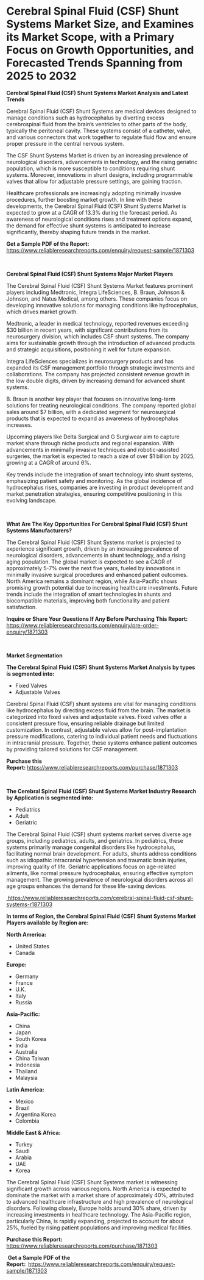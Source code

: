 <p><h1>Cerebral Spinal Fluid (CSF) Shunt Systems Market Size, and Examines its Market Scope, with a Primary Focus on Growth Opportunities, and Forecasted Trends Spanning from 2025 to 2032</h1></p><p><strong>Cerebral Spinal Fluid (CSF) Shunt Systems Market Analysis and Latest Trends</strong></p>
<p><p>Cerebral Spinal Fluid (CSF) Shunt Systems are medical devices designed to manage conditions such as hydrocephalus by diverting excess cerebrospinal fluid from the brain’s ventricles to other parts of the body, typically the peritoneal cavity. These systems consist of a catheter, valve, and various connectors that work together to regulate fluid flow and ensure proper pressure in the central nervous system. </p><p>The CSF Shunt Systems Market is driven by an increasing prevalence of neurological disorders, advancements in technology, and the rising geriatric population, which is more susceptible to conditions requiring shunt systems. Moreover, innovations in shunt designs, including programmable valves that allow for adjustable pressure settings, are gaining traction. </p><p>Healthcare professionals are increasingly adopting minimally invasive procedures, further boosting market growth. In line with these developments, the Cerebral Spinal Fluid (CSF) Shunt Systems Market is expected to grow at a CAGR of 13.3% during the forecast period. As awareness of neurological conditions rises and treatment options expand, the demand for effective shunt systems is anticipated to increase significantly, thereby shaping future trends in the market.</p></p>
<p><strong>Get a Sample PDF of the Report:&nbsp;</strong> <a href="https://www.reliableresearchreports.com/enquiry/request-sample/1871303?utm_campaign=3068&utm_medium=2&utm_source=Github&utm_content=ia&utm_term=14042025&utm_id=cerebral-spinal-fluid-csf-shunt-systems">https://www.reliableresearchreports.com/enquiry/request-sample/1871303</a></p>
<p>&nbsp;</p>
<p><strong>Cerebral Spinal Fluid (CSF) Shunt Systems Major Market Players</strong></p>
<p><p>The Cerebral Spinal Fluid (CSF) Shunt Systems Market features prominent players including Medtronic, Integra LifeSciences, B. Braun, Johnson & Johnson, and Natus Medical, among others. These companies focus on developing innovative solutions for managing conditions like hydrocephalus, which drives market growth.</p><p>Medtronic, a leader in medical technology, reported revenues exceeding $30 billion in recent years, with significant contributions from its neurosurgery division, which includes CSF shunt systems. The company aims for sustainable growth through the introduction of advanced products and strategic acquisitions, positioning it well for future expansion.</p><p>Integra LifeSciences specializes in neurosurgery products and has expanded its CSF management portfolio through strategic investments and collaborations. The company has projected consistent revenue growth in the low double digits, driven by increasing demand for advanced shunt systems.</p><p>B. Braun is another key player that focuses on innovative long-term solutions for treating neurological conditions. The company reported global sales around $7 billion, with a dedicated segment for neurosurgical products that is expected to expand as awareness of hydrocephalus increases.</p><p>Upcoming players like Delta Surgical and G Surgiwear aim to capture market share through niche products and regional expansion. With advancements in minimally invasive techniques and robotic-assisted surgeries, the market is expected to reach a size of over $1 billion by 2025, growing at a CAGR of around 6%.</p><p>Key trends include the integration of smart technology into shunt systems, emphasizing patient safety and monitoring. As the global incidence of hydrocephalus rises, companies are investing in product development and market penetration strategies, ensuring competitive positioning in this evolving landscape.</p></p>
<p>&nbsp;</p>
<p><strong>What Are The Key Opportunities For Cerebral Spinal Fluid (CSF) Shunt Systems Manufacturers?</strong></p>
<p><p>The Cerebral Spinal Fluid (CSF) Shunt Systems market is projected to experience significant growth, driven by an increasing prevalence of neurological disorders, advancements in shunt technology, and a rising aging population. The global market is expected to see a CAGR of approximately 5-7% over the next five years, fueled by innovations in minimally invasive surgical procedures and enhanced patient outcomes. North America remains a dominant region, while Asia-Pacific shows promising growth potential due to increasing healthcare investments. Future trends include the integration of smart technologies in shunts and biocompatible materials, improving both functionality and patient satisfaction.</p></p>
<p><strong>Inquire or Share Your Questions If Any Before Purchasing This Report:</strong> <a href="https://www.reliableresearchreports.com/enquiry/pre-order-enquiry/1871303?utm_campaign=3068&utm_medium=2&utm_source=Github&utm_content=ia&utm_term=14042025&utm_id=cerebral-spinal-fluid-csf-shunt-systems">https://www.reliableresearchreports.com/enquiry/pre-order-enquiry/1871303</a></p>
<p>&nbsp;</p>
<p><strong>Market Segmentation</strong></p>
<p><strong>The Cerebral Spinal Fluid (CSF) Shunt Systems Market Analysis by types is segmented into:</strong></p>
<p><ul><li>Fixed Valves</li><li>Adjustable Valves</li></ul></p>
<p><p>Cerebral Spinal Fluid (CSF) shunt systems are vital for managing conditions like hydrocephalus by directing excess fluid from the brain. The market is categorized into fixed valves and adjustable valves. Fixed valves offer a consistent pressure flow, ensuring reliable drainage but limited customization. In contrast, adjustable valves allow for post-implantation pressure modifications, catering to individual patient needs and fluctuations in intracranial pressure. Together, these systems enhance patient outcomes by providing tailored solutions for CSF management.</p></p>
<p><strong>Purchase this Report:&nbsp;</strong><a href="https://www.reliableresearchreports.com/purchase/1871303?utm_campaign=3068&utm_medium=2&utm_source=Github&utm_content=ia&utm_term=14042025&utm_id=cerebral-spinal-fluid-csf-shunt-systems">https://www.reliableresearchreports.com/purchase/1871303</a></p>
<p>&nbsp;</p>
<p><strong>The Cerebral Spinal Fluid (CSF) Shunt Systems Market Industry Research by Application is segmented into:</strong></p>
<p><ul><li>Pediatrics</li><li>Adult</li><li>Geriatric</li></ul></p>
<p><p>The Cerebral Spinal Fluid (CSF) shunt systems market serves diverse age groups, including pediatrics, adults, and geriatrics. In pediatrics, these systems primarily manage congenital disorders like hydrocephalus, facilitating normal brain development. For adults, shunts address conditions such as idiopathic intracranial hypertension and traumatic brain injuries, improving quality of life. Geriatric applications focus on age-related ailments, like normal pressure hydrocephalus, ensuring effective symptom management. The growing prevalence of neurological disorders across all age groups enhances the demand for these life-saving devices.</p></p>
<p><a href="https://www.reliableresearchreports.com/cerebral-spinal-fluid-csf-shunt-systems-r1871303?utm_campaign=3068&utm_medium=2&utm_source=Github&utm_content=ia&utm_term=14042025&utm_id=cerebral-spinal-fluid-csf-shunt-systems">&nbsp;https://www.reliableresearchreports.com/cerebral-spinal-fluid-csf-shunt-systems-r1871303</a></p>
<p><strong>In terms of Region, the Cerebral Spinal Fluid (CSF) Shunt Systems Market Players available by Region are:</strong></p>
<p>
    <p> <strong> North America: </strong>
        <ul>
            <li>United States</li>
            <li>Canada</li>
        </ul>
        </p> 
    <p> <strong> Europe: </strong>
        <ul>
            <li>Germany</li>
            <li>France</li>
            <li>U.K.</li>
            <li>Italy</li>
            <li>Russia</li>
        </ul>
        </p> 
    <p> <strong> Asia-Pacific: </strong>
        <ul>
            <li>China</li>
            <li>Japan</li>
            <li>South Korea</li>
            <li>India</li>
            <li>Australia</li>
            <li>China Taiwan</li>
            <li>Indonesia</li>
            <li>Thailand</li>
            <li>Malaysia</li>
        </ul>
        </p> 
    <p> <strong> Latin America: </strong>
        <ul>
            <li>Mexico</li>
            <li>Brazil</li>
            <li>Argentina Korea</li>
            <li>Colombia</li>
        </ul>
        </p> 
    <p> <strong> Middle East & Africa: </strong>
        <ul>
            <li>Turkey</li>
            <li>Saudi</li>
            <li>Arabia</li>
            <li>UAE</li>
            <li>Korea</li>
        </ul>
    </p>
    </p>
<p><p>The Cerebral Spinal Fluid (CSF) Shunt Systems market is witnessing significant growth across various regions. North America is expected to dominate the market with a market share of approximately 40%, attributed to advanced healthcare infrastructure and high prevalence of neurological disorders. Following closely, Europe holds around 30% share, driven by increasing investments in healthcare technology. The Asia-Pacific region, particularly China, is rapidly expanding, projected to account for about 25%, fueled by rising patient populations and improving medical facilities.</p></p>
<p><strong>Purchase this Report: </strong><a href="https://www.reliableresearchreports.com/purchase/1871303?utm_campaign=3068&utm_medium=2&utm_source=Github&utm_content=ia&utm_term=14042025&utm_id=cerebral-spinal-fluid-csf-shunt-systems">https://www.reliableresearchreports.com/purchase/1871303</a></p>
<p>&nbsp;<strong>Get a Sample PDF of the Report:&nbsp;&nbsp;</strong><a href="https://www.reliableresearchreports.com/enquiry/request-sample/1871303?utm_campaign=3068&utm_medium=2&utm_source=Github&utm_content=ia&utm_term=14042025&utm_id=cerebral-spinal-fluid-csf-shunt-systems">https://www.reliableresearchreports.com/enquiry/request-sample/1871303</a></p>
<p><strong></strong></p>
<p><p></p><p></p><p></p></p>